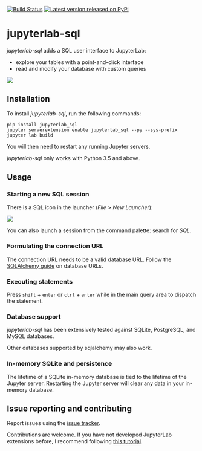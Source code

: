 [![Build Status](https://travis-ci.org/pbugnion/jupyterlab-sql.svg?branch=master)](https://travis-ci.org/pbugnion/jupyterlab-sql)
[![Latest version released on PyPi](https://img.shields.io/pypi/v/jupyterlab-sql.svg?style=flat-square&label=version)](https://pypi.python.org/pypi/jupyterlab-sql)

# jupyterlab-sql

*jupyterlab-sql* adds a SQL user interface to JupyterLab:

- explore your tables with a point-and-click interface
- read and modify your database with custom queries

![](./readme-images/intro.gif)


## Installation

To install *jupyterlab-sql*, run the following commands:

```
pip install jupyterlab_sql
jupyter serverextension enable jupyterlab_sql --py --sys-prefix
jupyter lab build
```

You will then need to restart any running Jupyter servers.

*jupyterlab-sql* only works with Python 3.5 and above.

## Usage

### Starting a new SQL session

There is a SQL icon in the launcher (*File* > *New Launcher*):

![](./readme-images/launcher.png)

You can also launch a session from the command palette: search for *SQL*.

### Formulating the connection URL

The connection URL needs to be a valid database URL. Follow the
[SQLAlchemy guide](https://docs.sqlalchemy.org/en/latest/core/engines.html#database-urls)
on database URLs.

### Executing statements

Press `shift` + `enter` or `ctrl` + `enter` while in the main query
area to dispatch the statement.

### Database support

*jupyterlab-sql* has been extensively tested against SQLite,
PostgreSQL, and MySQL databases.

Other databases supported by sqlalchemy may also work.

### In-memory SQLite and persistence

The lifetime of a SQLite in-memory database is tied to the lifetime
of the Jupyter server. Restarting the Jupyter server will clear any
data in your in-memory database.

## Issue reporting and contributing

Report issues using the [issue
tracker](https://github.com/pbugnion/jupyterlab-sql/issues).

Contributions are welcome. If you have not developed JupyterLab
extensions before, I recommend following [this
tutorial](https://jupyterlab.readthedocs.io/en/stable/developer/xkcd_extension_tutorial.html).

